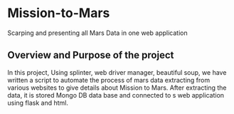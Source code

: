 # Mission-to-Mars
Scarping and presenting all Mars Data in one web application
## Overview and Purpose of the project
In this project, Using splinter, web driver manager, beautiful soup, we have written a script to automate the process of mars data extracting from various websites to give details about Mission to Mars. After extracting the data, it is stored Mongo DB data base and connected to s web application using flask and html. 